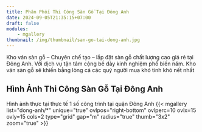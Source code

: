 ```yaml
---
title: Phân Phối Thi Công Sàn Gỗ Tại Đông Anh
date: 2024-09-05T21:35:15+07:00
draft: false
modules:
    - mgallery
thumbnail: /img/thumbnail/san-go-tai-dong-anh.jpg
---
```

Kho ván sàn gỗ – Chuyên chế tạo – lắp đặt sàn gỗ chất lượng cao giá rẻ tại Đông Anh. Với dịch vụ tận tâm cộng bề dày kinh nghiệm phổ biến năm. Kho ván sàn gỗ sẽ khiến bằng lòng cả các quý người mua khó tính khó nết nhất

## Hình Ảnh Thi Công Sàn Gỗ Tại Đông Anh
Hình ảnh thực tại thực tế 1 số công trình tại quận Đông Anh
{{< mgallery list="dong-anh/*" unique="true" ovlpos="right-bottom" ovlperc=10 ovlx=15 ovly=15 cols=2 type="grid" gap="m" radius="true" thumb="3x2" zoom="true" >}}